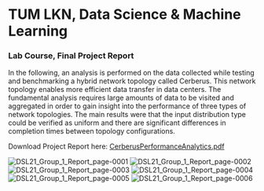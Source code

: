 # TUM LKN, Data Science & Machine Learning 
### Lab Course, Final Project Report

In the following, an analysis is performed on the data collected while testing and benchmarking a hybrid network topology called Cerberus. This network topology enables more efficient data transfer in data centers. The fundamental analysis requires large amounts of data to be visited and aggregated in order to gain insight into the performance of three types of network topologies. The main results were that the input distribution type could be verified as uniform and there are significant differences in completion times between topology configurations.

Download Project Report here: [CerberusPerformanceAnalytics.pdf](https://github.com/stefanrmmr/datacentre_network_topology_analytics/files/13698134/DSL21_Group_1_Report.pdf)

![DSL21_Group_1_Report_page-0001](https://github.com/stefanrmmr/datacentre_network_topology_analytics/assets/82606558/0a00a60e-17e0-43f5-b07c-af4e8748649d)
![DSL21_Group_1_Report_page-0002](https://github.com/stefanrmmr/datacentre_network_topology_analytics/assets/82606558/1a97fdf8-03bc-44a4-887b-62cba29a7b2c)
![DSL21_Group_1_Report_page-0003](https://github.com/stefanrmmr/datacentre_network_topology_analytics/assets/82606558/0eef6f21-e42b-478c-9f0a-959d2565745f)
![DSL21_Group_1_Report_page-0004](https://github.com/stefanrmmr/datacentre_network_topology_analytics/assets/82606558/4a3c12a2-ff86-4f81-ba2e-84e601ee3167)
![DSL21_Group_1_Report_page-0005](https://github.com/stefanrmmr/datacentre_network_topology_analytics/assets/82606558/9eb5663d-55cb-4504-bb64-71b35c4c8654)
![DSL21_Group_1_Report_page-0006](https://github.com/stefanrmmr/datacentre_network_topology_analytics/assets/82606558/bf0b5551-1f9f-44b9-bdbe-b9b81ab50ca6)
